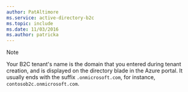```yaml
---
author: PatAltimore
ms.service: active-directory-b2c 
ms.topic: include
ms.date: 11/03/2016
ms.author: patricka
---
```

> [!NOTE]
> Your B2C tenant's name is the domain that you entered during tenant creation, and is displayed on the directory blade in the Azure portal.  It usually ends with the suffix `.onmicrosoft.com`, for instance, `contosob2c.onmicrosoft.com`.
> 
> 

